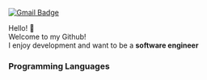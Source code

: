 [![Gmail Badge](https://img.shields.io/badge/Gmail-D14836?style=flat&logo=Gmail&logoColor=white)](mailto:chanhokim9848@gmail.com)
    
Hello! :wave:  
Welcome to my Github!  
I enjoy development and want to be a **software engineer**
    
### Programming Languages







